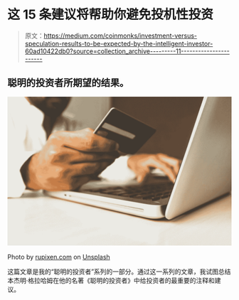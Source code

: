 # 这 15 条建议将帮助你避免投机性投资

> 原文：<https://medium.com/coinmonks/investment-versus-speculation-results-to-be-expected-by-the-intelligent-investor-60ad10422db0?source=collection_archive---------11----------------------->

## 聪明的投资者所期望的结果。

![](img/e5f66afbe62263d01cbd2eaaff29cedc.png)

Photo by [rupixen.com](https://unsplash.com/@rupixen?utm_source=medium&utm_medium=referral) on [Unsplash](https://unsplash.com?utm_source=medium&utm_medium=referral)

这篇文章是我的“聪明的投资者”系列的一部分。通过这一系列的文章，我试图总结本杰明·格拉哈姆在他的名著《聪明的投资者》中给投资者的最重要的注释和建议。